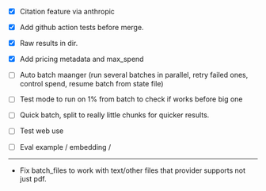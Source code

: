 - [x] Citation feature via anthropic

- [x] Add github action tests before merge.

- [x] Raw results in dir.

- [x] Add pricing metadata and max_spend

- [ ] Auto batch maanger (run several batches in parallel, retry failed ones, control spend, resume batch from state file)
 - [ ] Test mode to run on 1% from batch to check if works before big one
 - [ ] Quick batch, split to really little chunks for quicker results.

- [ ] Test web use 
- [ ] Eval example / embedding / 


---
- Fix batch_files to work with text/other files that provider supports not just pdf.